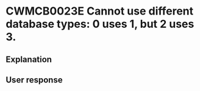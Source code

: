 # CWMCB0023E Cannot use different database types: 0 uses 1, but 2 uses 3.

## Explanation

## User response